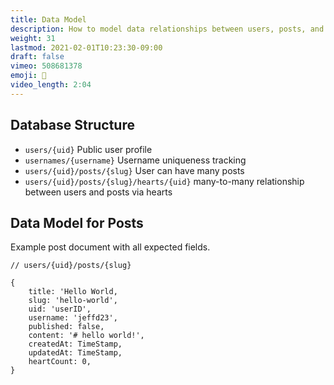 ```yaml
---
title: Data Model
description: How to model data relationships between users, posts, and hearts
weight: 31
lastmod: 2021-02-01T10:23:30-09:00
draft: false
vimeo: 508681378
emoji: 💾
video_length: 2:04
---
```


## Database Structure

- `users/{uid}` Public user profile
- `usernames/{username}` Username uniqueness tracking
- `users/{uid}/posts/{slug}` User can have many posts
- `users/{uid}/posts/{slug}/hearts/{uid}` many-to-many relationship between users and posts via hearts

## Data Model for Posts

Example post document with all expected fields.

```text
// users/{uid}/posts/{slug}

{
    title: 'Hello World,
    slug: 'hello-world',
    uid: 'userID',
    username: 'jeffd23',
    published: false,
    content: '# hello world!',
    createdAt: TimeStamp,
    updatedAt: TimeStamp,
    heartCount: 0,
}
```
